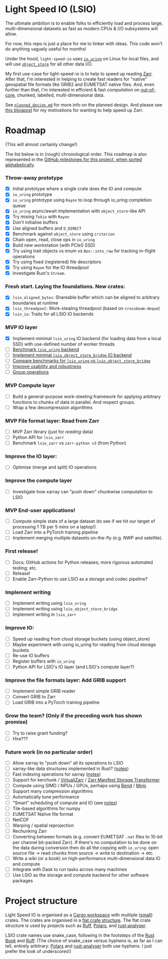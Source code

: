 # Light Speed IO (LSIO)
The ultimate ambition is to enable folks to efficiently load and process large, multi-dimensional datasets as fast as modern CPUs & I/O subsystems will allow.

For now, this repo is just a place for me to tinker with ideas. This code won't do anything vaguely useful for months!

Under the hood, `light-speed-io` uses [`io_uring`](https://kernel.dk/io_uring.pdf) on Linux for local files, and will use [`object_store`](https://lib.rs/crates/object_store) for all other data I/O.

My first use-case for light-speed-io is to help to speed up reading [Zarr](https://zarr.dev/). After that, I'm interested in helping to create fast readers for "native" geospatial file formats like GRIB2 and EUMETSAT native files. And, even further than that, I'm interested in efficient & fast _computation_ on [out-of-core](https://en.wikipedia.org/w/index.php?title=Out-of-core), chunked, labelled, multi-dimensional data.

See [`planned_design.md`](planned_design.md) for more info on the planned design. And please see [this blogpost](https://jack-kelly.com/blog/2023-07-28-speeding-up-zarr) for my motivations for wanting to help speed up Zarr.

# Roadmap

(This will almost certainly change!)

The list below is in (rough) chronological order. This roadmap is also represented in the [GitHub milestones for this project, when sorted alphabetically](https://github.com/JackKelly/light-speed-io/milestones?direction=asc&sort=title&state=open).

### Throw-away prototype
- [x] Initial prototype where a single crate does the IO and compute
- [x] `io_uring` prototype
- [x] `io_uring` prototype using `Rayon` to loop through io_uring completion queue
- [x] `io_uring` async/await implementation with `object_store`-like API
- [x] Try mixing `Tokio` with `Rayon`
- [x] Don't initialise buffers
- [x] Use aligned buffers and `O_DIRECT`
- [x] Benchmark against `object_store` using `criterion`
- [x] Chain open, read, close ops in `io_uring`
- [x] Build new workstation (with PCIe5 SSD)
- [x] Try using trait objects vs enum  vs `Box::into_raw` for tracking in-flight operations
- [x] Try using fixed (registered) file descriptors
- [x] Try using `Rayon` for the IO threadpool
- [x] Investigate Rust's `Stream`.

### Fresh start. Laying the foundations. New crates:
- [x] `lsio_aligned_bytes`: Shareable buffer which can be aligned to arbitrary boundaries at runtime
- [x] `lsio_threadpool`: Work-stealing threadpool (based on `crossbeam-deque`)
- [x] `lsio_io`: Traits for all LSIO IO backends

### MVP IO layer
- [x] Implement minimal `lsio_uring` IO backend (for loading data from a local SSD) with use-defined number of worker threads
- [ ] [Benchmark `lsio_uring` backend](https://github.com/JackKelly/light-speed-io/milestone/3)
- [ ] [Implement minimal `lsio_object_store_bridge` IO backend](https://github.com/JackKelly/light-speed-io/milestone/4)
- [ ] [Compare benchmarks for `lsio_uring` vs `lsio_object_store_bridge`](https://github.com/JackKelly/light-speed-io/milestone/7)
- [ ] [Improve usability and robustness](https://github.com/JackKelly/light-speed-io/milestone/8)
- [ ] [Group operations](https://github.com/JackKelly/light-speed-io/milestone/9)

### MVP Compute layer
- [ ] Build a general-purpose work-steeling framework for applying arbitrary functions to chunks of data in parallel. And respect groups.
- [ ] Wrap a few decompression algorithms

### MVP File format layer: Read from Zarr
- [ ] MVP Zarr library (just for _reading_ data)
- [ ] Python API for `lsio_zarr`
- [ ] Benchmark `lsio_zarr` vs `zarr-python v3` (from Python)

### Improve the IO layer:
- [ ] Optimise (merge and split) IO operations

### Improve the compute layer
- [ ] Investigate how xarray can "push down" chunkwise computation to LSIO

### MVP End-user applications!
- [ ] Compute simple stats of a large dataset (to see if we hit our target of processing 1 TB per 5 mins on a laptop!)
- [ ] Load Zarr into a PyTorch training pipeline
- [ ] Implement merging multiple datasets on-the-fly (e.g. NWP and satellite).

### First release!
- [ ] Docs; GitHub actions for Python releases; more rigorous automated testing; etc.
- [ ] Release!
- [ ] Enable Zarr-Python to use LSIO as a storage and codec pipeline?

### Implement writing
- [ ] Implement writing using `lsio_uring`
- [ ] Implement writing using `lsio_object_store_bridge`
- [ ] Implement writing in `lsio_zarr`

### Improve IO:
- [ ] Speed up reading from cloud storage buckets (using object_store)
- [ ] Maybe experiment with using io_uring for reading from cloud storage buckets
- [ ] Re-use IO buffers
- [ ] Register buffers with `io_uring`
- [ ] Python API for LSIO's IO layer (and LSIO's compute layer?)

### Improve the file formats layer: Add GRIB support
- [ ] Implement simple GRIB reader
- [ ] Convert GRIB to Zarr
- [ ] Load GRIB into a PyTorch training pipeline

### Grow the team? (Only if the preceding work has shown promise)
- [ ] Try to raise grant funding?
- [ ] Hire???

### Future work (in no particular order)
- [ ] Allow xarray to "push down" all its operations to LSIO
- [ ] xarray-like data structures implemented in Rust? ([notes](https://docs.google.com/document/d/1_T0ay9wXozgqq334E2w1SROdlAM7y6JSgL1rmXJnIO0/edit#heading=h.7ctns22vpab5))
- [ ] Fast indexing operations for xarray ([notes](https://docs.google.com/document/d/1_T0ay9wXozgqq334E2w1SROdlAM7y6JSgL1rmXJnIO0/edit#heading=h.kjphntldyaaw))
- [ ] Support for kerchunk / [VirtualiZarr](https://discourse.pangeo.io/t/pangeo-showcase-virtualizarr-create-virtual-zarr-stores-using-xarray-syntax/4127) / [Zarr Manifest Storage Transformer](https://github.com/zarr-developers/zarr-specs/issues/287)
- [ ] Compute using SIMD / NPUs / GPUs, perhaps using [Bend](https://github.com/JackKelly/light-speed-io/issues/132) / [Mojo](https://github.com/JackKelly/light-speed-io/discussions/12)
- [ ] Support many compression algorithms
- [ ] Automatically tune performance
- [ ] "Smart" scheduling of compute and IO (see [notes](https://docs.google.com/document/d/1_T0ay9wXozgqq334E2w1SROdlAM7y6JSgL1rmXJnIO0/edit#heading=h.bqhd2mq9o42t))
- [ ] Tile-based algorithms for numpy
- [ ] EUMETSAT Native file format
- [ ] NetCDF
- [ ] Warping / spatial reprojection
- [ ] Rechunking Zarr
- [ ] Converting between formats (e.g. convert EUMETSAT `.nat` files to 10-bit per channel bit-packed Zarr). If there's no computation to be done on the data during conversion then do all the copying with `io_uring`: open source file -> read chunks from source -> write to destination -> etc.
- [ ] Write a wiki (or a book) on high-performance multi-dimensional data IO and compute
- [ ] Integrate with Dask to run tasks across many machines
- [ ] Use LSIO as the storage and compute backend for other software packages

# Project structure

Light Speed IO is organised as a [Cargo workspace](https://doc.rust-lang.org/book/ch14-03-cargo-workspaces.html) with multiple ([small](https://rust-unofficial.github.io/patterns/patterns/structural/small-crates.html)) crates. The crates are organised in a [flat crate structure](https://matklad.github.io/2021/08/22/large-rust-workspaces.html). The flat crate structure is used by projects such as [Ruff](https://github.com/astral-sh/ruff), [Polars](https://github.com/pola-rs/polars), and [rust-analyser](https://github.com/rust-lang/rust-analyzer).

LSIO crate names use snake_case, following in the footsteps of the [Rust Book](https://doc.rust-lang.org/book/ch14-03-cargo-workspaces.html) and [Ruff](https://github.com/astral-sh/ruff/tree/main/crates). (The choice of snake_case versus hyphens is, as far as I can tell, entirely arbitrary: [Polars](https://github.com/pola-rs/polars/tree/main/crates) and [rust-analyser](https://github.com/rust-lang/rust-analyzer/tree/master/crates) both use hyphens. I just prefer the look of underscores!)

